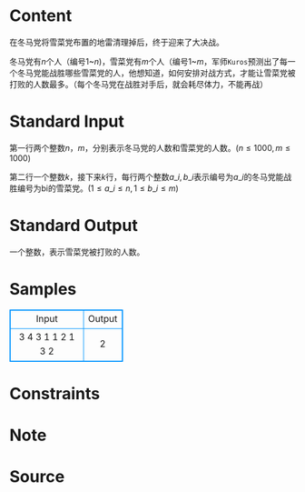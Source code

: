 
# Content

在冬马党将雪菜党布置的地雷清理掉后，终于迎来了大决战。

冬马党有$n$个人（编号$1$~$n$)，雪菜党有$m$个人（编号$1$~$m$，军师`Kuros`预测出了每一个冬马党能战胜哪些雪菜党的人，他想知道，如何安排对战方式，才能让雪菜党被打败的人数最多。（每个冬马党在战胜对手后，就会耗尽体力，不能再战）

# Standard Input

第一行两个整数$n$，$m$，分别表示冬马党的人数和雪菜党的人数。$(n \leq 1000,m \leq 1000)$

第二行一个整数$k$，接下来$k$行，每行两个整数$a\_i,b\_i$表示编号为$a\_i$的冬马党能战胜编号为bi的雪菜党。$(1 \leq a\_i \leq n,1 \leq b\_i \leq m)$

# Standard Output

一个整数，表示雪菜党被打败的人数。

# Samples

<style>
        table,table tr th, table tr td { border:1px solid #0094ff; }
        table { width: 200px; min-height: 25px; line-height: 25px; text-align: center; border-collapse: collapse;}   
    </style>
<table>
	<tr>
		<td>Input</td>
		<td>Output</td>
	</tr>
<tr><td>3 4
3
1 1
2 1
3 2</td><td>2</td></tr></table>


# Constraints



# Note



# Source



